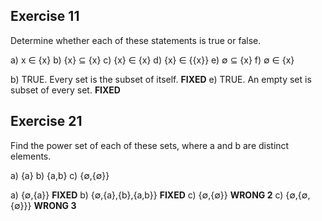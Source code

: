 ## Exercise 11 

Determine whether each of these statements is true or
false.

a) x ∈ {x}
b) {x} ⊆ {x} 
c) {x} ∈ {x}
d) {x} ∈ {{x}} 
e) ∅ ⊆ {x} 
f) ∅ ∈ {x}

b) TRUE. Every set is the subset of itself. **FIXED**
e) TRUE. An empty set is subset of every set. **FIXED**

## Exercise 21

Find the power set of each of these sets, where a and b are distinct elements.

a) {a} 
b) {a,b} 
c) {∅,{∅}}

a) {∅,{a}} **FIXED**
b) {∅,{a},{b},{a,b}} **FIXED** 
c) {∅,{∅}} **WRONG 2**
c) {∅,{∅,{∅}}} **WRONG 3**
